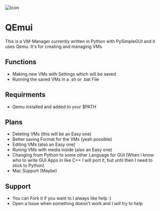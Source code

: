 ![Icon](https://github.com/Net-hacker/QEmui/assets/85522443/180b442e-f2e8-473d-be3e-9c1efe99cf4d)
# QEmui
This is a VM-Manager currently written in Python with PySimpleGUI and it uses Qemu. It's for creating and managing VMs

## Functions
- Making new VMs with Settings which will be saved
- Running the saved VMs in a .sh or .bat File

## Requirments
- Qemu installed and added to your $PATH

## Plans
- Deleting VMs (this will be an Easy one)
- Better saving Format for the VMs (yeah possible)
- Editing VMs (also an Easy one)
- Runing VMs with media inside (also an Easy one)
- Changing from Python to some other Language for GUI (When I know who to write GUI Apps in like C++ I will port it, but until then I need to stick to Python)
- Mac Support (Maybe)

## Support
- You can Fork it if you want to I always like help :)
- Open a Issue when something doesn't work and I will try to help
